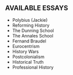 ## AVAILABLE ESSAYS

- Polybius (Jackie)
- Reforming History
- The Dunning School
- The Annales School
- Fernand Braudel
- Eurocentrism
- History Wars
- Postcolonialism
- Historical Truth
- Professional History
